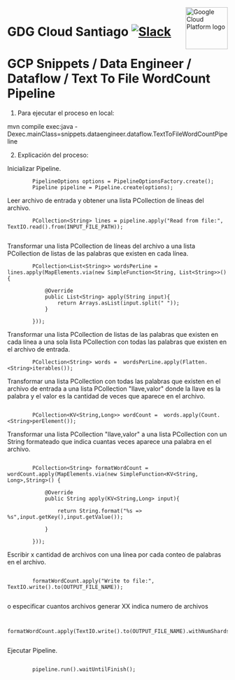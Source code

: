 <img src="https://avatars1.githubusercontent.com/u/48249676?s=200&v=4" alt="Google Cloud Platform logo" title="Google Cloud Platform" align="right" height="96" width="96"/>

# GDG Cloud Santiago [![Slack][slack_badge]][slack_link]

[slack_badge]: https://img.shields.io/badge/slack-gcp-E01563.svg?style=flat
[slack_link]: https://join.slack.com/t/gdgcloudscl/shared_invite/enQtNDg4NjQ2NTE3NDkwLThhMTI0NmQ5NDhjMGRhMzJhNmQwZDEzNWRlNzIzMTA3YWNjMWUyY2Q2OTg1ZTk4OTZiYmNiMDU1MWNjMWZjOTM

# GCP Snippets / Data Engineer / Dataflow / Text To File WordCount Pipeline

1) Para ejecutar el proceso en local:

mvn compile exec:java -Dexec.mainClass=snippets.dataengineer.dataflow.TextToFileWordCountPipeline

2) Explicación del proceso:

Inicializar Pipeline.

```
        PipelineOptions options = PipelineOptionsFactory.create();
        Pipeline pipeline = Pipeline.create(options);

```

Leer archivo de entrada y obtener una lista PCollection de líneas del archivo.

```
		PCollection<String> lines = pipeline.apply("Read from file:", TextIO.read().from(INPUT_FILE_PATH));
        
```

Transformar una lista PCollection de líneas del archivo a una lista PCollection de listas de las palabras que existen en cada línea.

```
        PCollection<List<String>> wordsPerLine = lines.apply(MapElements.via(new SimpleFunction<String, List<String>>() {

            @Override
            public List<String> apply(String input){
                return Arrays.asList(input.split(" "));
            }

        }));

```

Transformar una lista PCollection de listas de las palabras que existen en cada línea a una sola lista PCollection con todas las palabras que existen en el archivo de entrada.


```
        PCollection<String> words =  wordsPerLine.apply(Flatten.<String>iterables());

```

Transformar una lista PCollection con todas las palabras que existen en el archivo de entrada a una lista PCollection "llave,valor" donde la llave es la palabra  y el valor es la cantidad de veces que aparece en el archivo.

```

        PCollection<KV<String,Long>> wordCount =  words.apply(Count.<String>perElement());

```

Transformar una lista PCollection "llave,valor" a una lista PCollection con un String formateado que indica cuantas veces aparece una palabra en el archivo.

```

        PCollection<String> formatWordCount = wordCount.apply(MapElements.via(new SimpleFunction<KV<String, Long>,String>() {

            @Override
            public String apply(KV<String,Long> input){

                return String.format("%s => %s",input.getKey(),input.getValue());

            }

        }));

```

Escribir x cantidad de archivos con una línea por cada conteo de palabras en el archivo.

```

        formatWordCount.apply("Write to file:", TextIO.write().to(OUTPUT_FILE_NAME));
	

```
o especificar cuantos archivos generar
XX  indica numero de archivos

```

        formatWordCount.apply(TextIO.write().to(OUTPUT_FILE_NAME).withNumShards(XX));
	

```

Ejecutar Pipeline.

```

		pipeline.run().waitUntilFinish();

```
